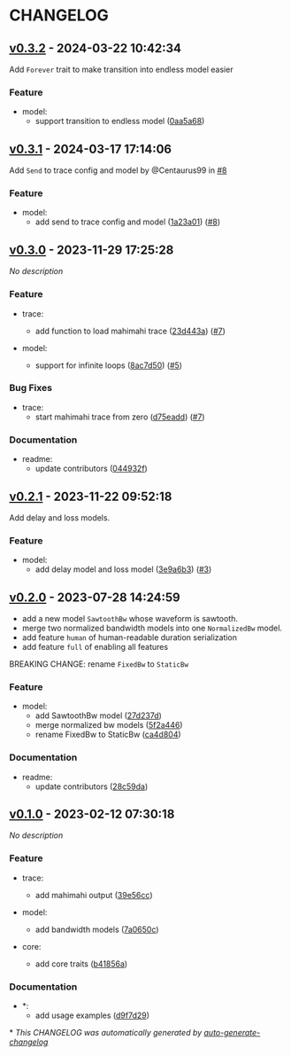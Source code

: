 # CHANGELOG

## [v0.3.2](https://github.com/stack-rs/netem-trace/releases/tag/v0.3.2) - 2024-03-22 10:42:34

Add `Forever` trait to make transition into endless model easier

### Feature

- model:
  - support transition to endless model ([0aa5a68](https://github.com/stack-rs/netem-trace/commit/0aa5a685ade35e462025ac78cac13a9127514319))

## [v0.3.1](https://github.com/stack-rs/netem-trace/releases/tag/v0.3.1) - 2024-03-17 17:14:06

Add `Send` to trace config and model by @Centaurus99 in [#8](https://github.com/stack-rs/netem-trace/pull/8)

### Feature

- model:
  - add send to trace config and model ([1a23a01](https://github.com/stack-rs/netem-trace/commit/1a23a01aa05adbf4f253bbca087af6d17cdad0b2)) ([#8](https://github.com/stack-rs/netem-trace/pull/8))

## [v0.3.0](https://github.com/stack-rs/netem-trace/releases/tag/v0.3.0) - 2023-11-29 17:25:28

*No description*

### Feature

- trace:
  - add function to load mahimahi trace ([23d443a](https://github.com/stack-rs/netem-trace/commit/23d443a59ab6f97c77e28d56bc47477ca322d06f)) ([#7](https://github.com/stack-rs/netem-trace/pull/7))

- model:
  - support for infinite loops ([8ac7d50](https://github.com/stack-rs/netem-trace/commit/8ac7d50f14373453e0b429b5eaf472372b089a72)) ([#5](https://github.com/stack-rs/netem-trace/pull/5))

### Bug Fixes

- trace:
  - start mahimahi trace from zero ([d75eadd](https://github.com/stack-rs/netem-trace/commit/d75eaddfd78e75e7e7bd0e246e0c460f629e5810)) ([#7](https://github.com/stack-rs/netem-trace/pull/7))

### Documentation

- readme:
  - update contributors ([044932f](https://github.com/stack-rs/netem-trace/commit/044932f6e8ca1e7953a8da7179ff077e1cf5daaa))

## [v0.2.1](https://github.com/stack-rs/netem-trace/releases/tag/v0.2.1) - 2023-11-22 09:52:18

Add delay and loss models.

### Feature

- model:
  - add delay model and loss model ([3e9a6b3](https://github.com/stack-rs/netem-trace/commit/3e9a6b3f0fd08c77d6a7fd01b18d7b61d50a2b2d)) ([#3](https://github.com/stack-rs/netem-trace/pull/3))

## [v0.2.0](https://github.com/stack-rs/netem-trace/releases/tag/v0.2.0) - 2023-07-28 14:24:59

- add a new model `SawtoothBw` whose waveform is sawtooth.
- merge two normalized bandwidth models into one `NormalizedBw` model.
- add feature `human` of human-readable duration serialization
- add feature `full` of enabling all features

BREAKING CHANGE: rename `FixedBw` to `StaticBw`

### Feature

- model:
  - add SawtoothBw model ([27d237d](https://github.com/stack-rs/netem-trace/commit/27d237d40c20838818665907615a97dfdde05018))
  - merge normalized bw models ([5f2a446](https://github.com/stack-rs/netem-trace/commit/5f2a4460243939991ded7c300852effecc52fb4d))
  - rename FixedBw to StaticBw ([ca4d804](https://github.com/stack-rs/netem-trace/commit/ca4d80489f77a2b43a290fc50d26474e2793a6f4))

### Documentation

- readme:
  - update contributors ([28c59da](https://github.com/stack-rs/netem-trace/commit/28c59dac3cef8b928ee0c28e73e55d8a4918b677))

## [v0.1.0](https://github.com/stack-rs/netem-trace/releases/tag/v0.1.0) - 2023-02-12 07:30:18

*No description*

### Feature

- trace:
  - add mahimahi output ([39e56cc](https://github.com/stack-rs/netem-trace/commit/39e56cc9838dd4ccc709d484532ff80d8bc36e12))

- model:
  - add bandwidth models ([7a0650c](https://github.com/stack-rs/netem-trace/commit/7a0650caa5125834b265d4ac257f308f4eeae0e8))

- core:
  - add core traits ([b41856a](https://github.com/stack-rs/netem-trace/commit/b41856a83d8e9d2cb45a0907e55f5ab4987ecde2))

### Documentation

- *:
  - add usage examples ([d9f7d29](https://github.com/stack-rs/netem-trace/commit/d9f7d29ed2f88e2ef5019cbf44e06b08bf6fb905))

\* *This CHANGELOG was automatically generated by [auto-generate-changelog](https://github.com/BobAnkh/auto-generate-changelog)*
